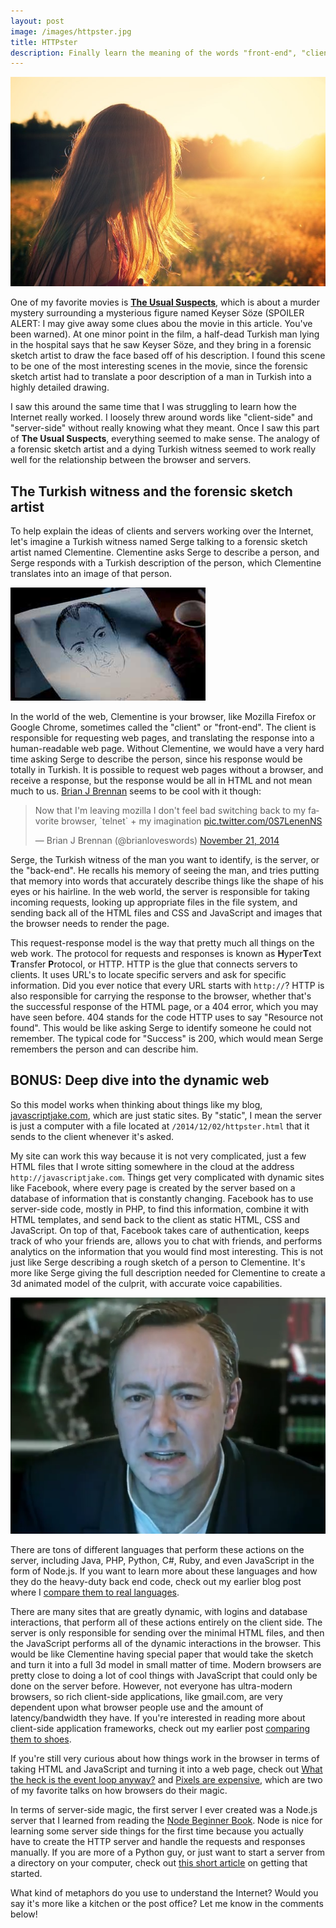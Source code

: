 ```yaml
---
layout: post
image: /images/httpster.jpg
title: HTTPster
description: Finally learn the meaning of the words "front-end", "client", "server", and "back-end", and the relationship between them.
---
```


![](/images/httpster.jpg)

One of my favorite movies is [**The Usual Suspects**](https://www.youtube.com/watch?v=oiXdPolca5w), which is about a murder mystery surrounding a mysterious figure named Keyser S&ouml;ze (SPOILER ALERT: I may give away some clues abou the movie in this article. You've been warned). At one minor point in the film, a half-dead Turkish man lying in the hospital says that he saw Keyser S&ouml;ze, and they bring in a forensic sketch artist to draw the face based off of his description. I found this scene to be one of the most interesting scenes in the movie, since the forensic sketch artist had to translate a poor description of a man in Turkish into a highly detailed drawing. 

I saw this around the same time that I was struggling to learn how the Internet really worked. I loosely threw around words like "client-side" and "server-side" without really knowing what they meant. Once I saw this part of **The Usual Suspects**, everything seemed to make sense. The analogy of a forensic sketch artist and a dying Turkish witness seemed to work really well for the relationship between the browser and servers.

## The Turkish witness and the forensic sketch artist

To help explain the ideas of clients and servers working over the Internet, let's imagine a Turkish witness named Serge talking to a forensic sketch artist named Clementine. Clementine asks Serge to describe a person, and Serge responds with a Turkish description of the person, which Clementine translates into an image of that person.

![](/images/kevin-spacey-sketch.jpg)

In the world of the web, Clementine is your browser, like Mozilla Firefox or Google Chrome, sometimes called the "client" or "front-end". The client is responsible for requesting web pages, and translating the response into a human-readable web page. Without Clementine, we would have a very hard time asking Serge to describe the person, since his response would be totally in Turkish. It is possible to request web pages without a browser, and receive a response, but the response would be all in HTML and not mean much to us. [Brian J Brennan](https://twitter.com/brianloveswords) seems to be cool with it though:

<blockquote class="twitter-tweet" lang="en"><p>Now that I&#39;m leaving mozilla I don&#39;t feel bad switching back to my favorite browser, `telnet` + my imagination <a href="http://t.co/0S7LenenNS">pic.twitter.com/0S7LenenNS</a></p>&mdash; Brian J Brennan (@brianloveswords) <a href="https://twitter.com/brianloveswords/status/535919494603227137">November 21, 2014</a></blockquote>
<script async src="//platform.twitter.com/widgets.js" charset="utf-8"></script>

Serge, the Turkish witness of the man you want to identify, is the server, or the "back-end". He recalls his memory of seeing the man, and tries putting that memory into words that accurately describe things like the shape of his eyes or his hairline. In the web world, the server is responsible for taking incoming requests, looking up appropriate files in the file system, and sending back all of the HTML files and CSS and JavaScript and images that the browser needs to render the page.

This request-response model is the way that pretty much all things on the web work. The protocol for requests and responses is known as **H**yper**T**ext **T**ransfer **P**rotocol, or HTTP. HTTP is the glue that connects servers to clients. It uses URL's to locate specific servers and ask for specific information. Did you ever notice that every URL starts with `http://`? HTTP is also responsible for carrying the response to the browser, whether that's the successful response of the HTML page, or a 404 error, which you may have seen before. 404 stands for the code HTTP uses to say "Resource not found". This would be like asking Serge to identify someone he could not remember. The typical code for "Success" is 200, which would mean Serge remembers the person and can describe him.

## BONUS: Deep dive into the dynamic web

So this model works when thinking about things like my blog, [javascriptjake.com](http://javascriptjake.com/), which are just static sites. By "static", I mean the server is just a computer with a file located at `/2014/12/02/httpster.html` that it sends to the client whenever it's asked.

My site can work this way because it is not very complicated, just a few HTML files that I wrote sitting somewhere in the cloud at the address `http://javascriptjake.com`. Things get very complicated with dynamic sites like Facebook, where every page is created by the server based on a database of information that is constantly changing. Facebook has to use server-side code, mostly in PHP, to find this information, combine it with HTML templates, and send back to the client as static HTML, CSS and JavaScript. On top of that, Facebook takes care of authentication, keeps track of who your friends are, allows you to chat with friends, and performs analytics on the information that you would find most interesting. This is not just like Serge describing a rough sketch of a person to Clementine. It's more like Serge giving the full description needed for Clementine to create a 3d animated model of the culprit, with accurate voice capabilities. 

![](/images/kevin-spacey-3d.jpg.png)

There are tons of different languages that perform these actions on the server, including Java, PHP, Python, C#, Ruby, and even JavaScript in the form of Node.js. If you want to learn more about these languages and how they do the heavy-duty back end code, check out my earlier blog post where I [compare them to real languages](http://javascriptjake.com/2014/11/10/multilingual.html).

There are many sites that are greatly dynamic, with logins and database interactions, that perform all of these actions entirely on the client side. The server is only responsible for sending over the minimal HTML files, and then the JavaScript performs all of the dynamic interactions in the browser. This would be like Clementine having special paper that would take the sketch and turn it into a full 3d model in small matter of time. Modern browsers are pretty close to doing a lot of cool things with JavaScript that could only be done on the server before. However, not everyone has ultra-modern browsers, so rich client-side applications, like gmail.com, are very dependent upon what browser people use and the amount of latency/bandwidth they have. If you're interested in reading more about client-side application frameworks, check out my earlier post [comparing them to shoes](http://javascriptjake.com/2014/11/11/shopping.html).

If you're still very curious about how things work in the browser in terms of taking HTML and JavaScript and turning it into a web page, check out [What the heck is the event loop anyway?](http://2014.jsconf.eu/speakers/philip-roberts-what-the-heck-is-the-event-loop-anyway.html) and [Pixels are expensive](http://aerotwist.com/blog/pixels-are-expensive/), which are two of my favorite talks on how browsers do their magic.

In terms of server-side magic, the first server I ever created was a Node.js server that I learned from reading the [Node Beginner Book](http://www.nodebeginner.org/). Node is nice for learning some server side things for the first time because you actually have to create the HTTP server and handle the requests and responses manually. If you are more of a Python guy, or just want to start a server from a directory on your computer, check out [this short article](http://www.linuxjournal.com/content/tech-tip-really-simple-http-server-python) on getting that started.

What kind of metaphors do you use to understand the Internet? Would you say it's more like a kitchen or the post office? Let me know in the comments below!